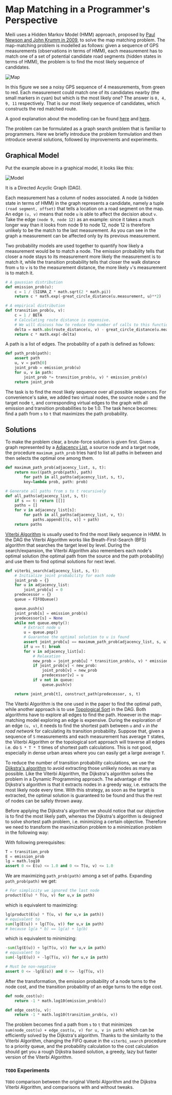 # Map Matching in a Programmer's Perspective

Meili uses a Hidden Markov Model (HMM) approach, proposed by
[Paul Newson and John Krumm in 2009](https://research.microsoft.com/en-us/um/people/jckrumm/Publications%202009/map%20matching%20ACM%20GIS%20camera%20ready.pdf),
to solve the map matching problem. The map-matching problem is
modelled as follows: given a sequence of GPS measurements
(observations in terms of HMM), each measurement has to match one of a
set of potential candidate road segments (hidden states in terms of
HMM), the problem is to find the most likely sequence of candidates.

![Map](figures/intro.png)

In this figure we see a noisy GPS sequence of 4 measurements, from
green to red. Each measurement could match one of its candidates
nearby (the small markers in cyan) but which is the most likely one?
The answer is `0, 4, 9, 11` respectively. That is our most likely
sequence of candidates, which constructs the red matched route.

A good explanation about the modelling can be found
[here](https://www.mapbox.com/blog/map-matching/) and
[here](https://github.com/bmwcarit/barefoot/blob/master/MANUAL.md#background).

The problem can be formulated as a graph search problem that is
familiar to programmers. Here we briefly introduce the problem
formulation and then introduce several solutions, followed by
improvements and experiments.

## Graphical Model

Put the example above in a graphical model, it looks like this:

![Model](figures/model.png)

It is a Directed Acyclic Graph (DAG).

Each measurement has a column of nodes associated. A node (a hidden
state in terms of HMM) in the graph represents a candidate, namely a
tuple `(road segment, offset)` that tells a location on a road segment
on the map. An edge `(u, v)` means that node `u` is able to affect the
decision about `v`. Take the edge `(node 9, node 12)` as an example:
since it takes a much longer way than it looks from node 9 to node 12,
node 12 is therefore unlikely to be the match to the last
measurement. As you can see in the graph a measurement can be affected
only by its previous measurement.

Two probability models are used together to quantify how likely a
measurement would be to match a node. The emission probability
tells that closer a node stays to its measurement more likely the
measurement is to match it, while the transition probability tells
that closer the walk distance from `u` to `v` is to the measurement
distance, the more likely `v`'s measurement is to match it.

```python
# A gaussian distribution
def emission_prob(u):
    c = 1 / (SIGMA_Z * math.sqrt(2 * math.pi))
    return c * math.exp(-great_circle_distance(u.measurement, u)**2)

# A empirical distribution
def transition_prob(u, v):
    c = 1 / BETA
    # Calculating route distance is expensive.
    # We will discuss how to reduce the number of calls to this function later.
    delta = math.abs(route_distance(u, v) - great_circle_distance(u.measurement, v.measurement))
    return c * math.exp(-delta)
```

A path is a list of edges. The probability of a path is defined as
follows:

```python
def path_prob(path):
    assert path
    u, v = path[0]
    joint_prob = emission_prob(u)
    for u, v in path:
        joint_prob *= transition_prob(u, v) * emission_prob(v)
    return joint_prob
```

The task is to find the most likely sequence over all possible
sequences. For convenience's sake, we added two virtual nodes, the
source node `s` and the target node `t`, and corresponding virtual
edges to the graph with all emission and transition probabilities to
be 1.0. The task hence becomes: find a path from `s` to `t` that
maximizes the path probability.

## Solutions

To make the problem clear, a brute-force solution is given first.
Given a graph represented by a
[Adjacency List](https://en.wikipedia.org/wiki/Adjacency_list), a
source node and a target node, the procedure `maximum_path_prob` tries
hard to list all paths in between and then selects the optimal one
among them.

```python
def maximum_path_prob(adjacency_list, s, t):
    return max((path_prob(path), path)
        for path in all_paths(adjacency_list, s, t),
        key=lambda prob, path: prob)

# Generate all paths from s to t recursively
def all_paths(adjacency_list, s, t):
    if s == t: return [[]]
    paths = []
    for v in adjacency_list[s]:
        for path in all_paths(adjacency_list, v, t):
            paths.append([(s, v)] + path)
    return paths
```

[Viterbi Algorithm](https://en.wikipedia.org/wiki/Viterbi_algorithm)
is usually used to find the most likely sequence in HMM. In the DAG
the Viterbi Algorithm works like Breath-First-Search (BFS) algorithm
that searches the target level by level. During the search/expansion,
the Viterbi Algorithm also remembers each node's optimal solution (the
optimal path from the source and the path probability) and use them to
find optimal solutions for next level.

```python
def viterbi_search(adjacency_list, s, t):
    # Initialize joint probability for each node
    joint_prob = {}
    for u in adjacency_list:
        joint_prob[u] = 0
    predecessor = {}
    queue = FIFOQueue()

    queue.push(s)
    joint_prob[s] = emission_prob(s)
    predecessor[s] = None
    while not queue.empty():
        # Extract node u
        u = queue.pop()
        # Guarantee the optimal solution to u is found
        assert joint_prob[u] == maximum_path_prob(adjacency_list, s, u)[0]
        if u == t: break
        for v in adjacency_list[u]:
            # Relaxation
            new_prob = joint_prob[u] * transition_prob(u, v) * emission_prob(v)
            if joint_prob[v] < new_prob:
                joint_prob[v] = new_prob
                predecessor[v] = u
            if v not in queue:
                queue.push(v)

    return joint_prob[t], construct_path(predecessor, s, t)
```

The Viterbi Algorithm is the one used in the paper to find the optimal
path, while another approach is to use
[Topological Sort](https://en.wikipedia.org/wiki/Topological_sorting)
in the DAG. Both algorithms have to explore all edges to find the
path. However in the map-matching model exploring an edge is
expensive. During the exploration of an edge `(u, v)`, it needs to
find the shortest path between `u` and `v` *in the road network* for
calculating its transition probability. Suppose that, given a sequence
of `S` measurements and each measurement has average `T` states, the
Viterbi Algorithm or the topological sort approach will traverse all
edges i.e. do `S * T * T` times of shortest path calculations. This is
not good, especially in dense urban areas where you can easily get a
large average `T`.

To reduce the number of transition probability calculations, we use
the
[Dijkstra's algorithm](https://en.wikipedia.org/wiki/Dijkstra%27s_algorithm)
to avoid extracting those unlikely nodes as many as possible. Like the
Viterbi Algorithm, the Dijkstra's algorithm solves the problem in a
Dynamic Programming approach. The advantage of the Dijkstra's
algorithm is that it extracts nodes in a greedy way, i.e. extracts the
most likely node every time. With this strategy, as soon as the target
is extracted, the optimal solution is guaranteed to be found and thus
the rest of nodes can be safely thrown away.

Before applying the Dijkstra's algorithm we should notice that our
objective is to find the most likely path, whereas the Dijkstra's
algorithm is designed to solve shortest path problem, i.e. minimizing
a certain objective. Therefore we need to transform the maximization
problem to a minimization problem in the following way:

With following prerequisites:
```python
T = transition_prob
E = emission_prob
lg = math.log10
assert 0 <= E(u) <= 1.0 and 0 <= T(u, v) <= 1.0
```

We are maximizing `path_prob(path)` among a set of paths. Expanding
`path_prob(path)` we get:

```python
# For simplicity we ignored the last node
product(E(u) * T(u, v) for u,v in path)
```

which is equivalent to maximizing:

```python
lg(product(E(u) * T(u, v) for u,v in path))
# equivalent to
sum(lg(E(u)) + lg(T(u, v)) for u,v in path)
# because lg(a * b) == lg(a) + lg(b)
```

which is equivalent to minimizing:

```python
-sum(lg(E(u)) + lg(T(u, v)) for u,v in path)
# equivalent to
sum(-lg(E(u)) + -lg(T(u, v)) for u,v in path)

# Must be non-negative
assert 0 <= -lg(E(u)) and 0 <= -lg(T(u, v))
```

After the transformation, the emission probability of a node turns to
the node cost, and the transition probability of an edge turns to the
edge cost.

```python
def node_cost(u):
    return -1 * math.log10(emission_prob(u))

def edge_cost(u, v):
    return -1 * math.log10(transition_prob(u, v))
```

The problem becomes find a path from `s` to `t` that minimizes
`sum(node_cost(u) + edge_cost(u, v) for u, v in path)` which can be
efficiently solved by the Dijkstra's algorithm. Thanks to the
similarity to the Viterbi Algorithm, changing the FIFO queue in the
`viterbi_search` procedure to a priority queue, and the probability
calculation to the cost calculation should get you a rough Dijkstra
based solution, a greedy, lazy but faster version of the Viterbi
Algorithm.

### `TODO` Experiments

`TODO` comparison between the original Viterbi Algorithm and the
Dijkstra Viterbi Algorithm, and comparisons with and without tweaks.
